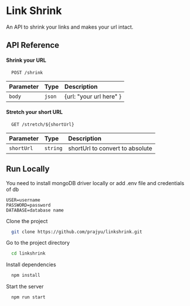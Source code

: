 
# Link Shrink

An API to shrink your links and makes your url intact.




## API Reference

#### Shrink your URL

```http
  POST /shrink
```

| Parameter | Type     | Description                |
| :-------- | :------- | :------------------------- |
| `body` | `json` |  {url: "your url here" } |

#### Stretch your short URL

```http
  GET /stretch/${shortUrl}
```

| Parameter | Type     | Description                       |
| :-------- | :------- | :-------------------------------- |
| `shortUrl`      | `string` |  shortUrl to convert to absolute |



## Run Locally

You need to install mongoDB driver locally or add .env file and credentials of db 
```
USER=username
PASSWORD=password
DATABASE=database name
```

Clone the project

```bash
  git clone https://github.com/prajyu/linkshrink.git
```

Go to the project directory

```bash
  cd linkshrink
```

Install dependencies

```bash
  npm install
```

Start the server

```bash
  npm run start
```

